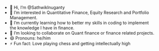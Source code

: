 - 👋 Hi, I’m @SathwikInuganty
- 👀 I’m interested in Quantitative Finance, Equity Research and Portfolio Management.
- 🌱 I’m currently learning how to better my skills in coding to implement the knowledge I have in finance.
- 💞️ I’m looking to collaborate on Quant finance or finance related projects.
- 😄 Pronouns: he/him
- ⚡ Fun fact: Love playing chess and getting intellectually high

    
<!---
SathwikInuganty/SathwikInuganty is a ✨ special ✨ repository because its `README.md` (this file) appears on your GitHub profile.
You can click the Preview link to take a look at your changes.
--->
